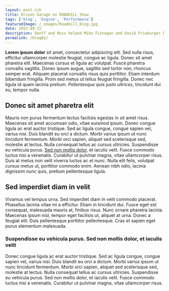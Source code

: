 ```yaml
---
layout: post.njk
title: Driven Garage on ROADKILL Show
tags: ['blog', 'Engine', 'Performance']
featuredImage: /_images/Roadkill_blog.jpg
date: 2022-09-15
description: Geoff and Ross helped Mike Finnegan and David Frieburger build one of Mike’s dream cars right here in Oakland in our shop. We appear in Season 11, Episodes 4 and 5. We had a great time and created memories to last a lifetime. Check out episode 4 here and epiosode 5 here. Requires a subscription, but you know you want to!
permalink: /blog01/
---
```


**Lorem ipsum dolor** sit amet, consectetur adipiscing elit. Sed nulla risus, efficitur ullamcorper molestie feugiat, congue ac ligula. Donec sit amet pharetra elit. Maecenas cursus et ligula ac volutpat. Fusce pharetra convallis sagittis. Donec ipsum augue, sagittis sed tortor non, rhoncus semper erat. Aliquam placerat convallis risus quis porttitor. Etiam interdum bibendum fringilla. Proin sed metus ut tellus feugiat fringilla. Donec nec ligula id quam lacinia pretium. *Pellentesque quis justo ultrices*, tincidunt dui eu, tempor nulla.

## Donec sit amet pharetra elit

Mauris non purus fermentum lectus facilisis egestas in sit amet risus. Maecenas sit amet accumsan odio, vitae euismod ipsum. Donec congue ligula ac erat auctor tristique. Sed ac ligula congue, congue sapien vel, varius nisi. Duis blandit eu orci a dictum. Morbi varius ipsum ut nunc tincidunt fermentum. Morbi orci sapien, aliquet sed scelerisque sed, molestie at lectus. Nulla consequat tellus ac cursus ultricies. Suspendisse eu vehicula purus. [Sed non mollis dolor](https://wikipedia.org), et iaculis velit. Fusce commodo luctus nisi a venenatis. Curabitur ut pulvinar magna, vitae ullamcorper risus. Duis at metus non velit viverra luctus ac et nunc. Nulla elit felis, volutpat cursus metus ut, porttitor commodo enim. Aenean nibh odio, lacinia dignissim nunc quis, pretium pellentesque ligula.

## Sed imperdiet diam in velit

Vivamus vel tempus urna. Sed imperdiet diam in velit commodo placerat. Phasellus lacinia vitae mi a efficitur. Etiam in tincidunt dui. Fusce eget est consequat, malesuada mauris at, finibus risus. Nunc ornare pharetra lacinia. Maecenas ipsum nisl, tempor eget facilisis ut, aliquet at urna. Donec a feugiat elit. Duis pellentesque porttitor pellentesque. Cras et sapien eget purus elementum malesuada.

### Suspendisse eu vehicula purus. Sed non mollis dolor, et iaculis velit

Donec congue ligula ac erat auctor tristique. Sed ac ligula congue, congue sapien vel, varius nisi. Duis blandit eu orci a dictum. Morbi varius ipsum ut nunc tincidunt fermentum. Morbi orci sapien, aliquet sed scelerisque sed, molestie at lectus. Nulla consequat tellus ac cursus ultricies. Suspendisse eu vehicula purus. Sed non mollis dolor, et iaculis velit. Fusce commodo luctus nisi a venenatis. Curabitur ut pulvinar magna, vitae ullamcorper risus.

